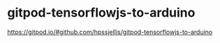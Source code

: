 # gitpod-tensorflowjs-to-arduino




https://gitpod.io/#github.com/hpssjellis/gitpod-tensorflowjs-to-arduino

